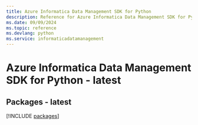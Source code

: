 ```yaml
---
title: Azure Informatica Data Management SDK for Python
description: Reference for Azure Informatica Data Management SDK for Python
ms.date: 09/09/2024
ms.topic: reference
ms.devlang: python
ms.service: informaticadatamanagement
---
```

# Azure Informatica Data Management SDK for Python - latest
## Packages - latest
[!INCLUDE [packages](informatica-data-management-index.md)]